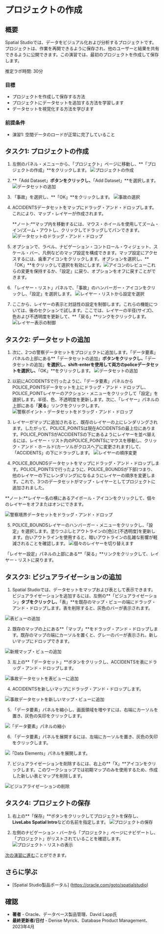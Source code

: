 # プロジェクトの作成

## 概要

Spatial Studioでは、データをビジュアル化および分析するプロジェクトです。プロジェクトは、作業を再開できるように保存され、他のユーザーと結果を共有できるように公開できます。この演習では、最初のプロジェクトを作成して保存します。

推定ラボ時間: 30分

### 目標

*   プロジェクトを作成して保存する方法
*   プロジェクトにデータセットを追加する方法を学習します
*   データセットを視覚化する方法を学びます

### 前提条件

*   演習1: 空間データのロードが正常に完了していること

## タスク1: プロジェクトの作成

1.  左側のパネル・メニューから、「プロジェクト」ページに移動し、**「プロジェクトの作成」**をクリックします。 ![プロジェクトの作成](images/create-proj-1.png)
    
2.  **「Add Dataset」**ボタンをクリックし、**「Add Dataset」**を選択します。 ![データセットの追加](images/create-proj-2.png)
    
3.  「事故」を選択し、**「OK」**をクリックします。 ![事故の選択](images/create-proj-3.png)
    
4.  ACCIDENTSデータセットをマップにドラッグ・アンド・ドロップします。これにより、マップ・レイヤーが作成されます。
    
    **ノート:**マップ内を移動するには、マウス・ホイールを使用してズーム・イン/ズーム・アウトし、クリックしてドラッグしてパンできます。![データセットのドラッグ・アンド・ドロップ](images/create-proj-4.png)
    
5.  オプションで、ラベル、ナビゲーション・コントロール・ウィジェット、スケール・バー、凡例などのマップ設定を構成できます。マップ設定にアクセスするには、歯車アイコンをクリックします。オプションを選択し、**「OK」**をクリックして選択を有効にします。![アイコンのレビュー](images/create-proj-4-1.png)これらの変更を保持するか、「設定」に戻り、オプションをオフに戻すことができます。
    
6.  「レイヤー・リスト」パネルで、「事故」のハンバーガー・アイコンをクリックし、「設定」を選択します。 ![レイヤー・リストから設定を選択](images/create-proj-5.png)
    
7.  ここから、レイヤーの表示と対話性の設定を制御します。これらの機能については、後のセクションで試します。ここでは、レイヤーの半径(サイズ)、色および不透明度を更新して、**「戻る」**リンクをクリックします。 ![レイヤー表示の制御](images/create-proj-6.png)
    

## タスク2: データセットの追加

1.  次に、2つの警察データセットをプロジェクトに追加します。「データ要素」パネルの上部にある**「データセットの追加」**ボタンをクリックし、**「データセットの追加」**を選択し、shift-enterを使用して両方のpoliceデータセットを選択し、**「OK」**をクリックします。 ![データセットの追加](images/create-proj-7.png)
    
2.  以前にACCIDENTSで行ったように、「データ要素」パネルからPOLICE\_POINTSデータセットを上にドラッグ・アンド・ドロップし、POLICE\_POINTレイヤーのアクション・メニューをクリックして「設定」を選択します。半径、色、不透明度を更新します。次に、「レイヤー」パネルの上部にある「**戻る**」リンクをクリックします。 ![警察ポイント・データセットをドラッグ・アンド・ドロップ](images/create-proj-8.png)
    
3.  レイヤーがマップに追加されると、既存のレイヤーの上にレンダリングされます。したがって、POLICE\_POINTSは現在ACCIDENTSの最上位にあります。POLICE\_POINTSがACCIDENTSの下にあるようにレイヤーを並べ替えるには、レイヤー・リスト内のPOLICE\_POINTSにマウスを移動し、クリック・アンド・ホールド(カーソルがクロスヘアに変更されます)して、「ACCIDENTS」の下にドラッグします。 ![レイヤーの順序変更](images/create-proj-9.png)
    
4.  POLICE\_BOUNDSデータセットをマップにドラッグ・アンド・ドロップします。POLICE\_POINTSで行ったように、POLICE\_BOUNDSが下部(つまり、他のレイヤーの下にレンダリング)になるようにレイヤーの順序を変更します。これで、3つのデータセットがマップ・レイヤーとしてプロジェクトに追加されました。
    

**ノート:**レイヤー名の横にあるアイボール・アイコンをクリックして、個々のレイヤーをオフまたはオンにできます。

![警察境界データセットをドラッグ・アンド・ドロップ](images/create-proj-10.png)

5.  POLICE\_BOUNDSレイヤーのハンバーガー・メニューをクリックし、「設定」を選択します。塗りつぶしとアウトラインの\[色\]と\[不透明度\]を更新します。白いアウトラインを使用すると、暗いアウトラインの乱雑な影響が軽減されることを確認します。 ![個々のレイヤーを切り替えます](images/create-proj-11.png)

「レイヤー設定」パネルの上部にある**「戻る」**リンクをクリックして、レイヤー・リストに戻ります。

## タスク3: ビジュアライゼーションの追加

1.  Spatial Studioでは、データセットをマップおよび表として表示できます。ビジュアライゼーションを追加するには、左側の**「ビジュアライゼーション」**タブをクリックし、**「表」**を既存のマップ・ビューの端にドラッグ・アンド・ドロップします。表を削除すると、灰色のバーが表示されます。

![表ビューの追加](images/add-viz-1.png)

2.  既存のマップの上にある**「マップ」**をドラッグ・アンド・ドロップします。既存のマップの端にカーソルを置くと、グレーのバーが表示され、新しいマップにドロップできます。

![新規マップ・ビューの追加](images/add-viz-2.png)

3.  左上の**「データセット」**ボタンをクリックし、ACCIDENTSを表にドラッグ・アンド・ドロップします。

![事故データセットを表ビューに追加](images/add-viz-3.png)

4.  ACCIDENTSを新しいマップにドラッグ・アンド・ドロップします。

![事故データセットを新しいマップ・ビューに追加](images/add-viz-4.png)

5.  「データ要素」パネルを縮小し、画面領域を増やすには、右端にカーソルを置き、灰色の矢印をクリックします。

![「データ要素」パネルの縮小](images/add-viz-5.png)

6.  「データ要素」パネルを展開するには、左端にカーソルを置き、灰色の矢印をクリックします。

![「Data Elements」パネルを展開します。](images/add-viz-6.png)

7.  ビジュアライゼーションを削除するには、右上の**「X」**アイコンをクリックします。このワークショップでは初期マップのみを使用するため、作成した新しい表とマップを削除します。

![ビジュアライゼーションの削除](images/add-viz-7.png)

## タスク4: プロジェクトの保存

1.  右上の**「保存」**ボタンをクリックしてプロジェクトを保存し、**LiveLabs Spatial Intro**などの名前を指定します。 ![プロジェクトの保存](images/create-proj-12.png)
    
2.  左側のナビゲーション・バーから「プロジェクト」ページにナビゲートし、「プロジェクト」がリストされていることを確認します。 ![プロジェクト・リストの表示](images/create-proj-13.png)
    

[次の演習に進む](#next)ことができます。

## さらに学ぶ

*   \[Spatial Studio製品ポータル\] (https://oracle.com/goto/spatialstudio)

## 確認

*   **著者** - Oracle、データベース製品管理、David Lapp氏
*   **最終更新者/日付** - Denise Myrick、Database Product Management、2023年4月
